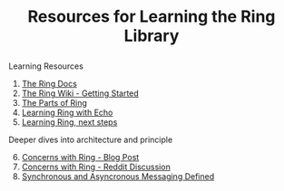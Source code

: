 # <p align="center">Resources for Learning the Ring Library</p>

Learning Resources

1. [The Ring Docs](http://ring-clojure.github.io/ring/)
2. [The Ring Wiki - Getting Started](https://github.com/ring-clojure/ring/wiki/Getting-Started)
3. [The Parts of Ring](https://lispcast.com/parts-of-ring/)
4. [Learning Ring with Echo](http://blog.bradlucas.com/posts/2018-05-18-learning-ring-and-building-echo/)
5. [Learning Ring, next steps](http://blog.bradlucas.com/posts/2018-05-22-learning-ring-next-steps/)

Deeper dives into architecture and principle

6. [Concerns with Ring - Blog Post](https://juxt.pro/blog/posts/yada-2.html)
7. [Concerns with Ring - Reddit Discussion](https://www.reddit.com/r/Clojure/comments/4pb0la/concerns_with_ring/)
8. [Synchronous and Asyncronous Messaging Defined](http://www.cs.unc.edu/~dewan/242/s07/notes/ipc/node9.html)

